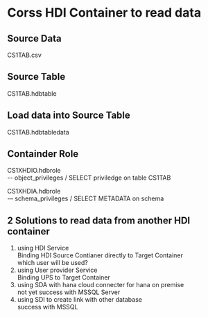 # Corss HDI Container to read data

## Source Data
CS1TAB.csv​

## Source Table
CS1TAB.hdbtable

## Load data into Source Table​
CS1TAB.hdbtabledata​

## Containder Role
CS1XHDIO.hdbrole  
-- object_privileges / SELECT priviledge on table CS1TAB

CS1XHDIA.hdbrole  
-– schema_privileges / SELECT METADATA on schema

## 2 Solutions to read data from another HDI container
1. using HDI Service  
Binding HDI Source Contianer directly to Target Container   
which user will be used?
2. using User provider Service  
Binding UPS to Target Container
3. using SDA with hana cloud connecter for hana on premise  
not yet success with MSSQL Server
4. using SDI to create link with other database  
success with MSSQL